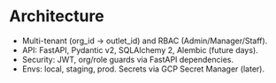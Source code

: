 # Architecture
- Multi-tenant (org_id -> outlet_id) and RBAC (Admin/Manager/Staff).
- API: FastAPI, Pydantic v2, SQLAlchemy 2, Alembic (future days).
- Security: JWT, org/role guards via FastAPI dependencies.
- Envs: local, staging, prod. Secrets via GCP Secret Manager (later).

